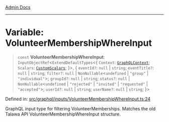 [Admin Docs](/)

***

# Variable: VolunteerMembershipWhereInput

> `const` **VolunteerMembershipWhereInput**: `InputObjectRef`\<`ExtendDefaultTypes`\<\{ `Context`: [`GraphQLContext`](../../../context/type-aliases/GraphQLContext.md); `Scalars`: [`CustomScalars`](../../../scalars/type-aliases/CustomScalars.md); \}\>, \{ `eventId?`: `null` \| `string`; `eventTitle?`: `null` \| `string`; `filter?`: `null` \| `NonNullable`\<`undefined` \| `"group"` \| `"individual"`\>; `groupId?`: `null` \| `string`; `status?`: `null` \| `NonNullable`\<`undefined` \| `"rejected"` \| `"invited"` \| `"requested"` \| `"accepted"`\>; `userId?`: `null` \| `string`; `userName?`: `null` \| `string`; \}\>

Defined in: [src/graphql/inputs/VolunteerMembershipWhereInput.ts:24](https://github.com/Sourya07/talawa-api/blob/2dc82649c98e5346c00cdf926fe1d0bc13ec1544/src/graphql/inputs/VolunteerMembershipWhereInput.ts#L24)

GraphQL input type for filtering VolunteerMemberships.
Matches the old Talawa API VolunteerMembershipWhereInput structure.
